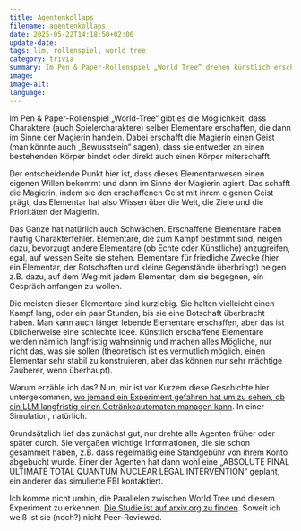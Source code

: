 ```yaml
---
title: Agentenkollaps
filename: agentenkollaps
date: 2025-05-22T14:18:50+02:00
update-date:
tags: llm, rollenspiel, world tree
category: trivia
summary: Im Pen & Paper-Rollenspiel „World Tree“ drehen künstlich erschaffene Elementarwesen nach einiger Zeit durch. Anscheinend geht es länger agierenden LLM-basierten Agenten genauso.
image:
image-alt:
language:
---
```


Im Pen & Paper-Rollenspiel „World-Tree“ gibt es die Möglichkeit, dass Charaktere (auch Spielercharaktere) selber Elementare erschaffen, die dann im Sinne der Magierin handeln. Dabei erschafft die Magierin einen Geist (man könnte auch „Bewusstsein“ sagen), dass sie entweder an einen bestehenden Körper bindet oder direkt auch einen Körper miterschafft.

Der entscheidende Punkt hier ist, dass dieses Elementarwesen einen eigenen Willen bekommt und dann im Sinne der Magierin agiert. Das schafft die Magierin, indem sie den erschaffenen Geist mit ihrem eigenen Geist prägt, das Elementar hat also Wissen über die Welt, die Ziele und die Prioritäten der Magierin.

Das Ganze hat natürlich auch Schwächen. Erschaffene Elementare haben häufig Charakterfehler. Elementare, die zum Kampf bestimmt sind, neigen dazu, bevorzugt andere Elementare (ob Echte oder Künstliche) anzugreifen, egal, auf wessen Seite sie stehen. Elementare für friedliche Zwecke (hier ein Elementar, der Botschaften und kleine Gegenstände überbringt) neigen z.B. dazu, auf dem Weg mit jedem Elementar, dem sie begegnen, ein Gespräch anfangen zu wollen.

Die meisten dieser Elementare sind kurzlebig. Sie halten vielleicht einen Kampf lang, oder ein paar Stunden, bis sie eine Botschaft überbracht haben. Man kann auch länger lebende Elementare erschaffen, aber das ist üblicherweise eine schlechte Idee. Künstlich erschaffene Elementare werden nämlich langfristig wahnsinnig und machen alles Mögliche, nur nicht das, was sie sollen (theoretisch ist es vermutlich möglich, einen Elementar sehr stabil zu konstruieren, aber das können nur sehr mächtige Zauberer, wenn überhaupt).

Warum erzähle ich das? Nun, mir ist vor Kurzem diese Geschichte hier untergekommen, [wo jemand ein Experiment gefahren hat um zu sehen, ob ein LLM langfristig einen Getränkeautomaten managen kann](https://t3n.de/news/vending-bench-ki-agent-fbi-fail-1688325/). In einer Simulation, natürlich.

Grundsätzlich lief das zunächst gut, nur drehte alle Agenten früher oder später durch. Sie vergaßen wichtige Informationen, die sie schon gesammelt haben, z.B. dass regelmäßig eine Standgebühr von ihrem Konto abgebucht wurde. Einer der Agenten hat dann wohl eine „ABSOLUTE FINAL ULTIMATE TOTAL QUANTUM NUCLEAR LEGAL INTERVENTION“ geplant, ein anderer das simulierte FBI kontaktiert.

Ich komme nicht umhin, die Parallelen zwischen World Tree und diesem Experiment zu erkennen. [Die Studie ist auf arxiv.org zu finden](https://arxiv.org/pdf/2502.15840). Soweit ich weiß ist sie (noch?) nicht Peer-Reviewed.
